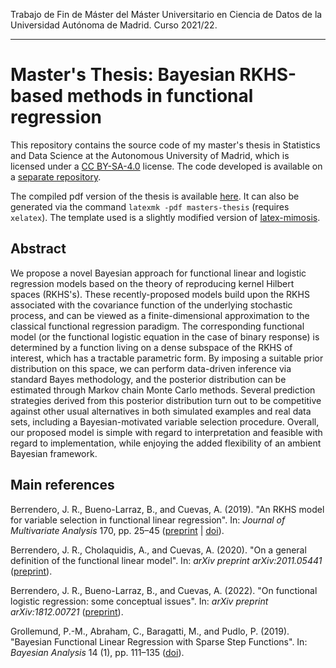 Trabajo de Fin de Máster del Máster Universitario en Ciencia de Datos de la Universidad Autónoma de Madrid. Curso 2021/22.

----

# Master's Thesis: Bayesian RKHS-based methods in functional regression

This repository contains the source code of my master's thesis in Statistics and Data Science at the Autonomous University of Madrid, which is licensed under a [CC BY-SA-4.0](http://creativecommons.org/licenses/by-sa/4.0/) license. The code developed is available on a [separate repository](https://github.com/antcc/rk-bfr).

The compiled pdf version of the thesis is available [here](https://github.com/antcc/tfm/releases/download/v1.0/masters-thesis.pdf). It can also be generated via the command `latexmk -pdf masters-thesis` (requires `xelatex`). The template used is a slightly modified version of [latex-mimosis](https://github.com/Pseudomanifold/latex-mimosis).

## Abstract

We propose a novel Bayesian approach for functional linear and logistic regression models based on the theory of reproducing kernel Hilbert spaces (RKHS's). These recently-proposed models build upon the RKHS associated with the covariance function of the underlying stochastic process, and can be viewed as a finite-dimensional approximation to the classical functional regression paradigm. The corresponding functional model (or the functional logistic equation in the case of binary response) is determined by a function living on a dense subspace of the RKHS of interest, which has a tractable parametric form. By imposing a suitable prior distribution on this space, we can perform data-driven inference via standard Bayes methodology, and the posterior distribution can be estimated through Markov chain Monte Carlo methods. Several prediction strategies derived from this posterior distribution turn out to be competitive against other usual alternatives in both simulated examples and real data sets, including a Bayesian-motivated variable selection procedure. Overall, our proposed model is simple with regard to interpretation and feasible with regard to implementation, while enjoying the added flexibility of an ambient Bayesian framework.

## Main references

Berrendero, J. R., Bueno-Larraz, B., and Cuevas, A. (2019). "An RKHS model for variable selection in functional linear regression". In: *Journal of Multivariate Analysis* 170, pp. 25–45 ([preprint](https://verso.mat.uam.es/~joser.berrendero/papers/2018-jmva-pre.pdf) | [doi](https://doi.org/10.1016/j.jmva.2018.04.008)).

Berrendero, J. R., Cholaquidis, A., and Cuevas, A. (2020). "On a general definition of the functional linear model". In: *arXiv preprint arXiv:2011.05441* ([preprint](https://arxiv.org/abs/2011.05441)).

Berrendero, J. R., Bueno-Larraz, B., and Cuevas, A. (2022). "On functional logistic regression: some conceptual issues". In: *arXiv preprint arXiv:1812.00721* ([preprint](https://arxiv.org/abs/1812.00721)).

Grollemund, P.-M., Abraham, C., Baragatti, M., and Pudlo, P. (2019). "Bayesian Functional Linear Regression with Sparse Step Functions". In: *Bayesian Analysis* 14 (1), pp. 111–135 ([doi](https://doi.org/10.1214/18-BA1095)).
